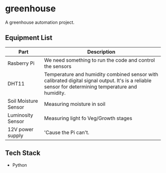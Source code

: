 # greenhouse
A greenhouse automation project. 

## Equipment List
  Part | Description 
  -----| -----
Rasberry Pi | We need something to run the code and control the sensors
  DHT11 | Temperature and humidity combined sensor with calibrated digital signal output. It's is a reliable sensor for determining temperature and humidity.
  Soil Moisture Sensor | Measuring moisture in soil
  Luminosity Sensor | Measuring light fo Veg/Growth stages 
  12V power supply | 'Cause the Pi can't.
  
## Tech Stack
- Python

